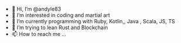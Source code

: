 - 👋 Hi, I’m @andyle83
- 👀 I’m interested in coding and martial art
- 🌱 I’m currently programming with Ruby, Kotlin,, Java , Scala, JS, TS
- 💞️ I’m trying to lean Rust and Blockchain
- 📫 How to reach me ...

<!---
andyle83/andyle83 is a ✨ special ✨ repository because its `README.md` (this file) appears on your GitHub profile.
You can click the Preview link to take a look at your changes.
--->
